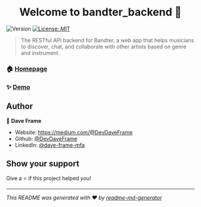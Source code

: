 <h1 align="center">Welcome to bandter_backend 👋</h1>
<p>
  <img alt="Version" src="https://img.shields.io/badge/version-1.0-blue.svg?cacheSeconds=2592000" />
  <a href="#" target="_blank">
    <img alt="License: MIT" src="https://img.shields.io/badge/License-MIT-yellow.svg" />
  </a>
</p>

> The RESTful API backend for Bandter, a web app that helps musicians to discover, chat, and collaborate with other artists based on genre and instrument.

### 🏠 [Homepage](https://github.com/DevDaveFrame/bandter_frontend)

### ✨ [Demo](https://youtu.be/GprBXBHcRdo)

## Author

👤 **Dave Frame**

* Website: https://medium.com/@DevDaveFrame
* Github: [@DevDaveFrame](https://github.com/DevDaveFrame)
* LinkedIn: [@dave-frame-mfa](https://linkedin.com/in/dave-frame-mfa)

## Show your support

Give a ⭐️ if this project helped you!

***
_This README was generated with ❤️ by [readme-md-generator](https://github.com/kefranabg/readme-md-generator)_